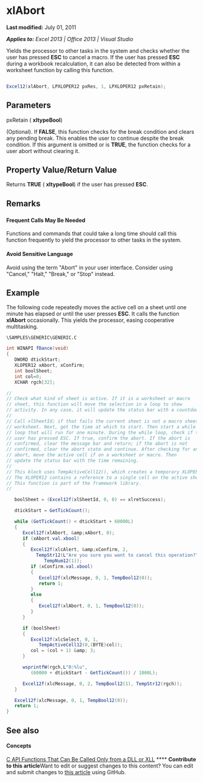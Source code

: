 
# xlAbort

 **Last modified:** July 01, 2011

 _**Applies to:** Excel 2013 | Office 2013 | Visual Studio_

Yields the processor to other tasks in the system and checks whether the user has pressed  **ESC** to cancel a macro. If the user has pressed **ESC** during a workbook recalculation, it can also be detected from within a worksheet function by calling this function.


```C#

Excel12(xlAbort, LPXLOPER12 pxRes, 1, LPXLOPER12 pxRetain);
```


## Parameters

pxRetain ( **xltypeBool**)

(Optional). If  **FALSE**, this function checks for the break condition and clears any pending break. This enables the user to continue despite the break condition. If this argument is omitted or is  **TRUE**, the function checks for a user abort without clearing it.


## Property Value/Return Value

Returns  **TRUE** ( **xltypeBool**) if the user has pressed  **ESC**.


## Remarks


### 


#### Frequent Calls May Be Needed

Functions and commands that could take a long time should call this function frequently to yield the processor to other tasks in the system.


#### Avoid Sensitive Language

Avoid using the term "Abort" in your user interface. Consider using "Cancel," "Halt," "Break," or "Stop" instead.


## Example

The following code repeatedly moves the active cell on a sheet until one minute has elapsed or until the user presses  **ESC**. It calls the function  **xlAbort** occasionally. This yields the processor, easing cooperative multitasking.

 `\SAMPLES\GENERIC\GENERIC.C`




```C#
int WINAPI fDance(void)
{
   DWORD dtickStart;
   XLOPER12 xAbort, xConfirm;
   int boolSheet;
   int col=0;
   XCHAR rgch[32];

//
// Check what kind of sheet is active. If it is a worksheet or macro
// sheet, this function will move the selection in a loop to show
// activity. In any case, it will update the status bar with a countdown.
//
// Call xlSheetId; if that fails the current sheet is not a macro sheet or
// worksheet. Next, get the time at which to start. Then start a while
// loop that will run for one minute. During the while loop, check if the
// user has pressed ESC. If true, confirm the abort. If the abort is
// confirmed, clear the message bar and return; if the abort is not
// confirmed, clear the abort state and continue. After checking for an
// abort, move the active cell if on a worksheet or macro. Then
// update the status bar with the time remaining.
//
// This block uses TempActiveCell12(), which creates a temporary XLOPER12.
// The XLOPER12 contains a reference to a single cell on the active sheet.
// This function is part of the framework library.
//

   boolSheet = (Excel12f(xlSheetId, 0, 0) == xlretSuccess);

   dtickStart = GetTickCount();

   while (GetTickCount() < dtickStart + 60000L)
   {
      Excel12f(xlAbort, &amp;xAbort, 0);
      if (xAbort.val.xbool)
      {
         Excel12f(xlcAlert, &amp;xConfirm, 2,
           TempStr12(L"Are you sure you want to cancel this operation?"),
              TempNum12(1));
         if (xConfirm.val.xbool)
         {
            Excel12f(xlcMessage, 0, 1, TempBool12(0));
            return 1;
         }
         else
         {
            Excel12f(xlAbort, 0, 1, TempBool12(0));
         }
      }

      if (boolSheet)
      {
         Excel12f(xlcSelect, 0, 1,
            TempActiveCell12(0,(BYTE)col));
         col = (col + 1) &amp; 3;
      }

      wsprintfW(rgch,L"0:%lu",
         (60000 + dtickStart - GetTickCount()) / 1000L);

      Excel12f(xlcMessage, 0, 2, TempBool12(1), TempStr12(rgch));
   }

   Excel12f(xlcMessage, 0, 1, TempBool12(0));
   return 1;
}
```


## See also


#### Concepts


 [C API Functions That Can Be Called Only from a DLL or XLL](87c9e75b-c364-4428-a169-010886313b85.md)
****   **Contribute to this article**Want to edit or suggest changes to this content? You can edit and submit changes to  [this article](https://github.com/jhershey00/VBA_Excel_Test/OpenXMLCon/articles/0fe71454-6b00-464b-8abf-afb209d57754.md) using GitHub.

